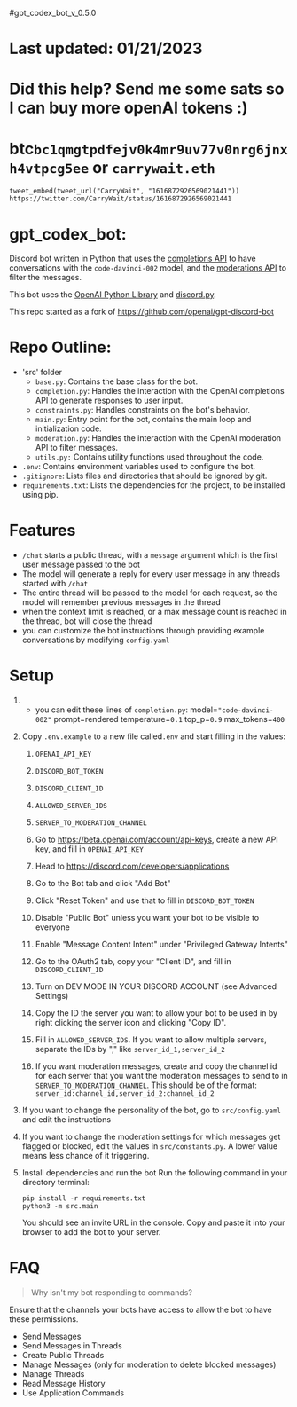 #gpt_codex_bot_v_0.5.0
# Last updated: 01/21/2023
# Did this help? Send me some sats so I can buy more openAI tokens :)
# btc`bc1qmgtpdfejv0k4mr9uv77v0nrg6jnxh4vtpcg5ee` or `carrywait.eth`
```
tweet_embed(tweet_url("CarryWait", "1616872926569021441"))
https://twitter.com/CarryWait/status/1616872926569021441
```
# gpt_codex_bot:

Discord bot written in Python that uses the [completions API](https://beta.openai.com/docs/api-reference/completions) to have conversations with the `code-davinci-002` model, and the [moderations API](https://beta.openai.com/docs/api-reference/moderations) to filter the messages.

This bot uses the [OpenAI Python Library](https://github.com/openai/openai-python) and [discord.py](https://discordpy.readthedocs.io/).

This repo started as a fork of https://github.com/openai/gpt-discord-bot 

# Repo Outline:

- 'src' folder
    - `base.py`: Contains the base class for the bot.
    - `completion.py`: Handles the interaction with the OpenAI completions API to generate responses to user input.
    - `constraints.py`: Handles constraints on the bot's behavior.
    - `main.py`: Entry point for the bot, contains the main loop and initialization code.
    - `moderation.py`: Handles the interaction with the OpenAI moderation API to filter messages.
    - `utils.py:` Contains utility functions used throughout the code.
- `.env`: Contains environment variables used to configure the bot.
- `.gitignore`: Lists files and directories that should be ignored by git.
- `requirements.txt`: Lists the dependencies for the project, to be installed using pip.

# Features

- `/chat` starts a public thread, with a `message` argument which is the first user message passed to the bot
- The model will generate a reply for every user message in any threads started with `/chat`
- The entire thread will be passed to the model for each request, so the model will remember previous messages in the thread
- when the context limit is reached, or a max message count is reached in the thread, bot will close the thread
- you can customize the bot instructions through providing example conversations by modifying `config.yaml`

# Setup

1. - you can edit these lines of `completion.py`:
            model=`"code-davinci-002"`
            prompt=rendered
            temperature=`0.1`
            top_p=`0.9`
            max_tokens=`400`

2. Copy `.env.example` to a new file called`.env` and start filling in the values:

    1.  `OPENAI_API_KEY`
    2.  `DISCORD_BOT_TOKEN`
    3.  `DISCORD_CLIENT_ID`
    4.  `ALLOWED_SERVER_IDS`
    5.  `SERVER_TO_MODERATION_CHANNEL`

    1. Go to https://beta.openai.com/account/api-keys, create a new API key, and fill in `OPENAI_API_KEY`
    2. Head to https://discord.com/developers/applications
    3. Go to the Bot tab and click "Add Bot"
    4. Click "Reset Token" and use that to fill in `DISCORD_BOT_TOKEN`
    5. Disable "Public Bot" unless you want your bot to be visible to everyone
    6. Enable "Message Content Intent" under "Privileged Gateway Intents"
    7. Go to the OAuth2 tab, copy your "Client ID", and fill in `DISCORD_CLIENT_ID`
    8. Turn on DEV MODE IN YOUR DISCORD ACCOUNT (see Advanced Settings)
    9. Copy the ID the server you want to allow your bot to be used in by right clicking the server icon and clicking "Copy ID".
    10. Fill in `ALLOWED_SERVER_IDS`. If you want to allow multiple servers, separate the IDs by "," like `server_id_1,server_id_2`
    11. If you want moderation messages, create and copy the channel id for each server that you want the moderation messages to send to in `SERVER_TO_MODERATION_CHANNEL`. This should be of the format: `server_id:channel_id,server_id_2:channel_id_2`

3. If you want to change the personality of the bot, go to `src/config.yaml` and edit the instructions

4. If you want to change the moderation settings for which messages get flagged or blocked, edit the values in `src/constants.py`. A lower value means less chance of it triggering.


5. Install dependencies and run the bot
    Run the following command in your directory terminal:
    ```
    pip install -r requirements.txt
    python3 -m src.main
    ```
    You should see an invite URL in the console. Copy and paste it into your browser to add the bot to your server.

# FAQ

> Why isn't my bot responding to commands?

Ensure that the channels your bots have access to allow the bot to have these permissions.
- Send Messages
- Send Messages in Threads
- Create Public Threads
- Manage Messages (only for moderation to delete blocked messages)
- Manage Threads
- Read Message History
- Use Application Commands
